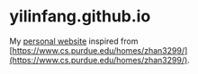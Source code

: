 # yilinfang.github.io

My [personal website](https://yilinfang.github.io) inspired from [https://www.cs.purdue.edu/homes/zhan3299/](https://www.cs.purdue.edu/homes/zhan3299/).

